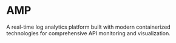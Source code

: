 # AMP
A real-time log analytics platform built with modern containerized technologies for comprehensive API monitoring and visualization.
